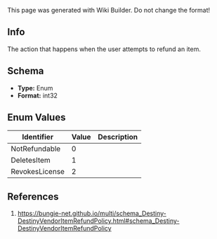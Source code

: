 <span class="wiki-builder">This page was generated with Wiki Builder. Do not change the format!</span>

## Info
The action that happens when the user attempts to refund an item.

## Schema
* **Type:** Enum
* **Format:** int32

## Enum Values
Identifier | Value | Description
---------- | ----- | -----------
NotRefundable | 0 | 
DeletesItem | 1 | 
RevokesLicense | 2 | 

## References
1. https://bungie-net.github.io/multi/schema_Destiny-DestinyVendorItemRefundPolicy.html#schema_Destiny-DestinyVendorItemRefundPolicy
